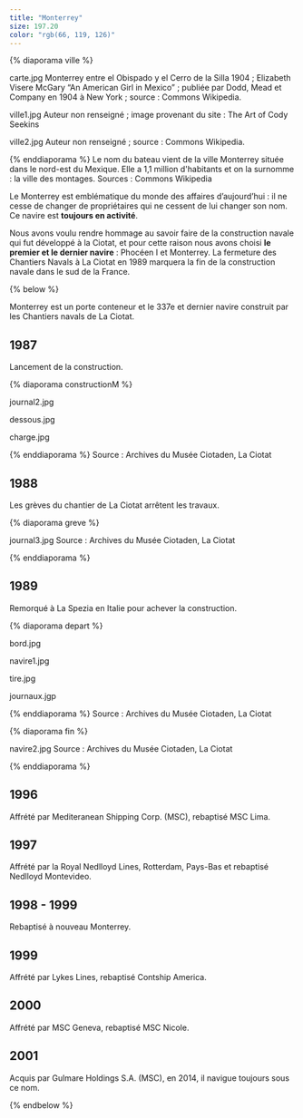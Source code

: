 ```yaml
---
title: "Monterrey"
size: 197.20
color: "rgb(66, 119, 126)"
---
```


{% diaporama ville %}

carte.jpg
Monterrey entre el Obispado y el Cerro de la Silla 1904 ; Elizabeth Visere McGary “An American Girl in Mexico” ; publiée par Dodd, Mead et Company en 1904 à New York ; source : Commons Wikipedia.

ville1.jpg
Auteur non renseigné ; image provenant du site : The Art of Cody Seekins

ville2.jpg
Auteur non renseigné ; source : Commons Wikipedia.

{% enddiaporama %}
Le nom du bateau vient de la ville Monterrey située dans le nord-est du Mexique. Elle a 1,1 million d'habitants et on la surnomme : la ville des montages.
Sources : Commons Wikipedia


Le Monterrey est emblématique du monde des affaires d’aujourd’hui : il ne cesse de changer de propriétaires qui ne cessent de lui changer son nom. Ce navire est **toujours en activité**.

Nous avons voulu rendre hommage au savoir faire de la construction navale qui fut développé à la Ciotat, et pour cette raison nous avons choisi **le premier et le dernier navire** : Phocéen I et Monterrey. La fermeture des Chantiers Navals à La Ciotat en 1989 marquera la fin de la construction navale dans le sud de la France.

{% below %}

Monterrey est un porte conteneur et le 337e et dernier navire construit par les Chantiers navals de La Ciotat.

1987
------------

Lancement de la construction.

{% diaporama constructionM %}

journal2.jpg

dessous.jpg

charge.jpg

{% enddiaporama %}
Source : Archives du Musée Ciotaden, La Ciotat


1988
------------

Les grèves du chantier de La Ciotat arrêtent les travaux.

{% diaporama greve %}

journal3.jpg
Source : Archives du Musée Ciotaden, La Ciotat


{% enddiaporama %}

1989
------------

Remorqué à La Spezia en Italie pour achever la construction.

{% diaporama depart %}

bord.jpg

navire1.jpg

tire.jpg

journaux.jgp

{% enddiaporama %}
Source : Archives du Musée Ciotaden, La Ciotat


{% diaporama fin %}

navire2.jpg
Source : Archives du Musée Ciotaden, La Ciotat

{% enddiaporama %}

1996
------------

Affrété par Mediteranean Shipping Corp. (MSC), rebaptisé MSC Lima.

1997
------------

Affrété par la Royal Nedlloyd Lines, Rotterdam, Pays-Bas et rebaptisé Nedlloyd Montevideo.

1998 - 1999
------------

Rebaptisé à nouveau Monterrey.

1999
------------

Affrété par Lykes Lines, rebaptisé Contship America.

2000
------------

Affrété par MSC Geneva, rebaptisé MSC Nicole.

2001
------------

Acquis par Gulmare Holdings S.A. (MSC), en 2014, il navigue toujours sous ce nom.

{% endbelow %}
